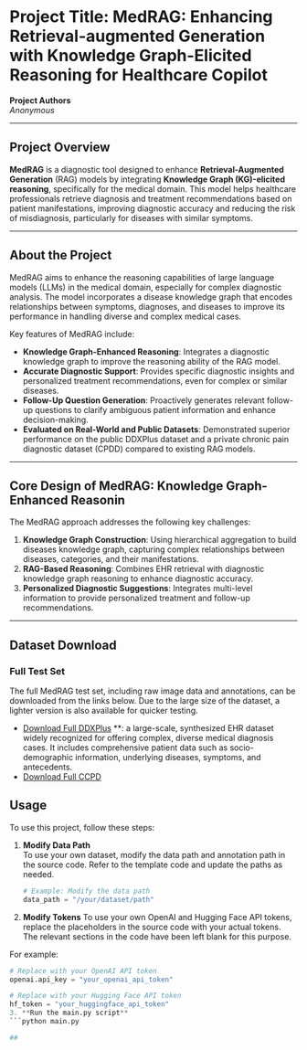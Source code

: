# Project Title: MedRAG: Enhancing Retrieval-augmented Generation with Knowledge Graph-Elicited Reasoning for Healthcare Copilot

**Project Authors**  
*Anonymous*

---

## Project Overview
**MedRAG** is a diagnostic tool designed to enhance **Retrieval-Augmented Generation** (RAG) models by integrating **Knowledge Graph (KG)-elicited reasoning**, specifically for the medical domain. This model helps healthcare professionals retrieve diagnosis and treatment recommendations based on patient manifestations, improving diagnostic accuracy and reducing the risk of misdiagnosis, particularly for diseases with similar symptoms.

---

## About the Project

MedRAG aims to enhance the reasoning capabilities of large language models (LLMs) in the medical domain, especially for complex diagnostic analysis. The model incorporates a disease knowledge graph that encodes relationships between symptoms, diagnoses, and diseases to improve its performance in handling diverse and complex medical cases.

Key features of MedRAG include:

- **Knowledge Graph-Enhanced Reasoning**: Integrates a diagnostic knowledge graph to improve the reasoning ability of the RAG model.
- **Accurate  Diagnostic Support**: Provides specific diagnostic insights and personalized treatment recommendations, even for complex or similar diseases.
- **Follow-Up Question Generation**: Proactively generates relevant follow-up questions to clarify ambiguous patient information and enhance decision-making.
- **Evaluated on Real-World and Public Datasets**: Demonstrated superior performance on the public DDXPlus dataset and a private chronic pain diagnostic dataset (CPDD) compared to existing RAG models.


---

## Core Design of MedRAG: Knowledge Graph-Enhanced Reasonin

The MedRAG approach addresses the following key challenges:

1. **Knowledge Graph Construction**: Using hierarchical aggregation to build diseases knowledge graph, capturing complex relationships between diseases, categories, and their manifestations.
2. **RAG-Based Reasoning**: Combines EHR retrieval with diagnostic knowledge graph reasoning to enhance diagnostic accuracy.
3. **Personalized Diagnostic Suggestions**: Integrates multi-level information to provide personalized treatment and follow-up recommendations.

---

## Dataset Download

### Full Test Set

The full MedRAG test set, including raw image data and annotations, can be downloaded from the links below. Due to the large size of the dataset, a lighter version is also available for quicker testing.

- [Download Full DDXPlus](https://figshare.com/articles/dataset/DDXPlus_Dataset_English_/22687585) **: a large-scale, synthesized EHR dataset widely recognized for offering complex, diverse medical diagnosis cases. It includes comprehensive patient data such as socio-demographic information, underlying diseases, symptoms, and antecedents.
- [Download Full CCPD](#https://github.com/username00-c/MedRAG/)

## Usage

To use this project, follow these steps:

1. **Modify Data Path**  
   To use your own dataset, modify the data path and annotation path in the source code. Refer to the template code and update the paths as needed.

   ```python
   # Example: Modify the data path
   data_path = "/your/dataset/path"
2. **Modify Tokens**
  To use your own OpenAI and Hugging Face API tokens, replace the placeholders in the source code with your actual tokens. The relevant sections in the code have been left blank for this purpose.
  
  For example:
  ```python
  # Replace with your OpenAI API token
  openai.api_key = "your_openai_api_token"
  
  # Replace with your Hugging Face API token
  hf_token = "your_huggingface_api_token"
3. **Run the main.py script**
  ```python main.py

##
